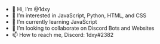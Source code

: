 - 👋 Hi, I’m @1dxy
- 👀 I’m interested in JavaScript, Python, HTML, and CSS
- 🌱 I’m currently learning JavaScript
- 💞️ I’m looking to collaborate on Discord Bots and Websites
- 📫 How to reach me, Discord: 1dxy#2382

